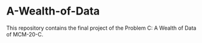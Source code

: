 # A-Wealth-of-Data
This repository contains the final project of the Problem C: A Wealth of Data of MCM-20-C.
